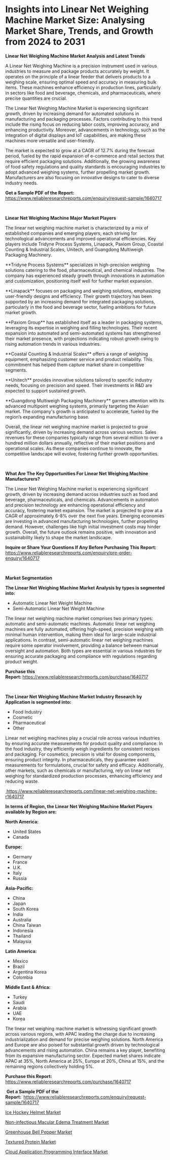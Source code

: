 <p><h1>Insights into Linear Net Weighing Machine Market Size: Analysing Market Share, Trends, and Growth from 2024 to 2031</h1></p><p><strong>Linear Net Weighing Machine Market Analysis and Latest Trends</strong></p>
<p><p>A Linear Net Weighing Machine is a precision instrument used in various industries to measure and package products accurately by weight. It operates on the principle of a linear feeder that delivers products to a weighing scale, ensuring optimal speed and accuracy in measuring bulk items. These machines enhance efficiency in production lines, particularly in sectors like food and beverage, chemicals, and pharmaceuticals, where precise quantities are crucial.</p><p>The Linear Net Weighing Machine Market is experiencing significant growth, driven by increasing demand for automated solutions in manufacturing and packaging processes. Factors contributing to this trend include the rising focus on reducing labor costs, improving accuracy, and enhancing productivity. Moreover, advancements in technology, such as the integration of digital displays and IoT capabilities, are making these machines more versatile and user-friendly.</p><p>The market is expected to grow at a CAGR of 12.7% during the forecast period, fueled by the rapid expansion of e-commerce and retail sectors that require efficient packaging solutions. Additionally, the growing awareness of food safety regulations and quality standards is encouraging industries to adopt advanced weighing systems, further propelling market growth. Manufacturers are also focusing on innovative designs to cater to diverse industry needs.</p></p>
<p><strong>Get a Sample PDF of the Report:&nbsp;</strong> <a href="https://www.reliableresearchreports.com/enquiry/request-sample/1640717?utm_campaign=34&utm_medium=2&utm_source=Github&utm_content=ia&utm_term=25092024&utm_id=linear-net-weighing-machine">https://www.reliableresearchreports.com/enquiry/request-sample/1640717</a></p>
<p>&nbsp;</p>
<p><strong>Linear Net Weighing Machine Major Market Players</strong></p>
<p><p>The linear net weighing machine market is characterized by a mix of established companies and emerging players, each striving for technological advancements and improved operational efficiencies. Key players include Tridyne Process Systems, Linapack, Paxiom Group, Coastal Counting & Industrial Scales, Unitech, and Guangdong Multiweigh Packaging Machinery.</p><p>**Tridyne Process Systems** specializes in high-precision weighing solutions catering to the food, pharmaceutical, and chemical industries. The company has experienced steady growth through innovations in automation and customization, positioning itself well for further market expansion.</p><p>**Linapack** focuses on packaging and weighing solutions, emphasizing user-friendly designs and efficiency. Their growth trajectory has been supported by an increasing demand for integrated packaging solutions, particularly in the food and beverage sector, fueling ambitions for future market growth.</p><p>**Paxiom Group** has established itself as a leader in packaging systems, leveraging its expertise in weighing and filling technologies. Their recent expansion into automated and semi-automated systems has strengthened their market presence, with projections indicating robust growth owing to rising automation trends in various industries.</p><p>**Coastal Counting & Industrial Scales** offers a range of weighing equipment, emphasizing customer service and product reliability. This commitment has helped them capture market share in competitive segments.</p><p>**Unitech** provides innovative solutions tailored to specific industry needs, focusing on precision and speed. Their investments in R&D are expected to support sustained growth.</p><p>**Guangdong Multiweigh Packaging Machinery** garners attention with its advanced multipoint weighing systems, primarily targeting the Asian market. The company's growth is anticipated to accelerate, fueled by the region’s expanding manufacturing base.</p><p>Overall, the linear net weighing machine market is projected to grow significantly, driven by increasing demand across various sectors. Sales revenues for these companies typically range from several million to over a hundred million dollars annually, reflective of their market positions and operational scales. As these companies continue to innovate, the competitive landscape will evolve, fostering further growth opportunities.</p></p>
<p>&nbsp;</p>
<p><strong>What Are The Key Opportunities For Linear Net Weighing Machine Manufacturers?</strong></p>
<p><p>The Linear Net Weighing Machine market is experiencing significant growth, driven by increasing demand across industries such as food and beverage, pharmaceuticals, and chemicals. Advancements in automation and precision technology are enhancing operational efficiency and accuracy, fostering market expansion. The market is projected to grow at a CAGR of approximately 6-8% over the next five years. Emerging economies are investing in advanced manufacturing technologies, further propelling demand. However, challenges like high initial investment costs may hinder growth. Overall, the future outlook remains positive, with innovation and sustainability likely to shape the market landscape.</p></p>
<p><strong>Inquire or Share Your Questions If Any Before Purchasing This Report:</strong> <a href="https://www.reliableresearchreports.com/enquiry/pre-order-enquiry/1640717?utm_campaign=34&utm_medium=2&utm_source=Github&utm_content=ia&utm_term=25092024&utm_id=linear-net-weighing-machine">https://www.reliableresearchreports.com/enquiry/pre-order-enquiry/1640717</a></p>
<p>&nbsp;</p>
<p><strong>Market Segmentation</strong></p>
<p><strong>The Linear Net Weighing Machine Market Analysis by types is segmented into:</strong></p>
<p><ul><li>Automatic Linear Net Weight Machine</li><li>Semi-Automatic Linear Net Weight Machine</li></ul></p>
<p><p>The linear net weighing machine market comprises two primary types: automatic and semi-automatic machines. Automatic linear net weighing machines are fully automated, offering high-speed, precision weighing with minimal human intervention, making them ideal for large-scale industrial applications. In contrast, semi-automatic linear net weighing machines require some operator involvement, providing a balance between manual oversight and automation. Both types are essential in various industries for ensuring accurate packaging and compliance with regulations regarding product weight.</p></p>
<p><strong>Purchase this Report:&nbsp;</strong><a href="https://www.reliableresearchreports.com/purchase/1640717?utm_campaign=34&utm_medium=2&utm_source=Github&utm_content=ia&utm_term=25092024&utm_id=linear-net-weighing-machine">https://www.reliableresearchreports.com/purchase/1640717</a></p>
<p>&nbsp;</p>
<p><strong>The Linear Net Weighing Machine Market Industry Research by Application is segmented into:</strong></p>
<p><ul><li>Food Industry</li><li>Cosmetic</li><li>Pharmaceutical</li><li>Other</li></ul></p>
<p><p>Linear net weighing machines play a crucial role across various industries by ensuring accurate measurements for product quality and compliance. In the food industry, they efficiently weigh ingredients for consistent recipes and packaging. For cosmetics, precision is vital for dosing components, ensuring product integrity. In pharmaceuticals, they guarantee exact measurements for formulations, crucial for safety and efficacy. Additionally, other markets, such as chemicals or manufacturing, rely on linear net weighing for standardized production processes, enhancing efficiency and reducing waste.</p></p>
<p><a href="https://www.reliableresearchreports.com/linear-net-weighing-machine-r1640717?utm_campaign=34&utm_medium=2&utm_source=Github&utm_content=ia&utm_term=25092024&utm_id=linear-net-weighing-machine">&nbsp;https://www.reliableresearchreports.com/linear-net-weighing-machine-r1640717</a></p>
<p><strong>In terms of Region, the Linear Net Weighing Machine Market Players available by Region are:</strong></p>
<p>
    <p> <strong> North America: </strong>
        <ul>
            <li>United States</li>
            <li>Canada</li>
        </ul>
        </p> 
    <p> <strong> Europe: </strong>
        <ul>
            <li>Germany</li>
            <li>France</li>
            <li>U.K.</li>
            <li>Italy</li>
            <li>Russia</li>
        </ul>
        </p> 
    <p> <strong> Asia-Pacific: </strong>
        <ul>
            <li>China</li>
            <li>Japan</li>
            <li>South Korea</li>
            <li>India</li>
            <li>Australia</li>
            <li>China Taiwan</li>
            <li>Indonesia</li>
            <li>Thailand</li>
            <li>Malaysia</li>
        </ul>
        </p> 
    <p> <strong> Latin America: </strong>
        <ul>
            <li>Mexico</li>
            <li>Brazil</li>
            <li>Argentina Korea</li>
            <li>Colombia</li>
        </ul>
        </p> 
    <p> <strong> Middle East & Africa: </strong>
        <ul>
            <li>Turkey</li>
            <li>Saudi</li>
            <li>Arabia</li>
            <li>UAE</li>
            <li>Korea</li>
        </ul>
    </p>
    </p>
<p><p>The linear net weighing machine market is witnessing significant growth across various regions, with APAC leading the charge due to increasing industrialization and demand for precise weighing solutions. North America and Europe are also poised for substantial growth driven by technological advancements and rising automation. China remains a key player, benefiting from its expansive manufacturing sector. Expected market shares indicate APAC at 35%, North America at 25%, Europe at 20%, China at 15%, and the remaining regions collectively holding 5%.</p></p>
<p><strong>Purchase this Report: </strong><a href="https://www.reliableresearchreports.com/purchase/1640717?utm_campaign=34&utm_medium=2&utm_source=Github&utm_content=ia&utm_term=25092024&utm_id=linear-net-weighing-machine">https://www.reliableresearchreports.com/purchase/1640717</a></p>
<p>&nbsp;<strong>Get a Sample PDF of the Report:&nbsp;&nbsp;</strong><a href="https://www.reliableresearchreports.com/enquiry/request-sample/1640717?utm_campaign=34&utm_medium=2&utm_source=Github&utm_content=ia&utm_term=25092024&utm_id=linear-net-weighing-machine">https://www.reliableresearchreports.com/enquiry/request-sample/1640717</a></p>
<p><strong></strong></p>
<p><p><a href="https://issuu.com/reportprime-2/docs/ice-hockey-helmet-market-size-2030._a725db7878dd21?utm_campaign=34&utm_medium=2&utm_source=Github&utm_content=ia&utm_term=25092024&utm_id=linear-net-weighing-machine">Ice Hockey Helmet Market</a></p><p><a href="https://github.com/napierswinnyfg/Market-Research-Report-List-1/blob/main/non-infectious-macular-edema-treatment-market.md?utm_campaign=34&utm_medium=2&utm_source=Github&utm_content=ia&utm_term=25092024&utm_id=linear-net-weighing-machine">Non-infectious Macular Edema Treatment Market</a></p><p><a href="https://www.linkedin.com/pulse/global-greenhouse-bell-pepper-market-exploring-share-trends-oxpte?trackingId=xIkixTjbSYO0wybv%2BmY%2Fbg%3D%3D&utm_campaign=34&utm_medium=2&utm_source=Github&utm_content=ia&utm_term=25092024&utm_id=linear-net-weighing-machine">Greenhouse Bell Pepper Market</a></p><p><a href="https://www.linkedin.com/pulse/how-textured-protein-market-evolve-growth-analysis-year-wgbre?trackingId=DiIz%2Fk5bS1SnmrEtI0ga%2Bg%3D%3D&utm_campaign=34&utm_medium=2&utm_source=Github&utm_content=ia&utm_term=25092024&utm_id=linear-net-weighing-machine">Textured Protein Market</a></p><p><a href="https://github.com/AshikRahman991/Market-Research-Report-List-1/blob/main/cloud-application-programming-interface-market.md?utm_campaign=34&utm_medium=2&utm_source=Github&utm_content=ia&utm_term=25092024&utm_id=linear-net-weighing-machine">Cloud Application Programming Interface Market</a></p></p>
